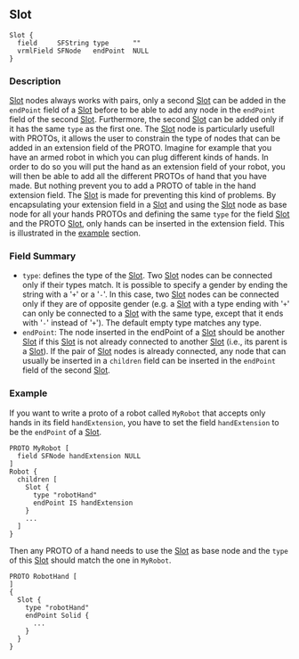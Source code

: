 ## Slot

```
Slot {
  field     SFString type      ""
  vrmlField SFNode   endPoint  NULL
}
```

### Description

[Slot](slot.md#slot) nodes always works with pairs, only a second
[Slot](slot.md#slot) can be added in the `endPoint` field of a
[Slot](slot.md#slot) before to be able to add any node in the `endPoint` field
of the second [Slot](slot.md#slot). Furthermore, the second [Slot](slot.md#slot)
can be added only if it has the same `type` as the first one.  The
[Slot](slot.md#slot) node is particularly usefull with PROTOs, it allows the
user to constrain the type of nodes that can be added in an extension field of
the PROTO. Imagine for example that you have an armed robot in which you can
plug different kinds of hands. In order to do so you will put the hand as an
extension field of your robot, you will then be able to add all the different
PROTOs of hand that you have made. But nothing prevent you to add a PROTO of
table in the hand extension field. The [Slot](slot.md#slot) is made for
preventing this kind of problems. By encapsulating your extension field in a
[Slot](slot.md#slot) and using the [Slot](slot.md#slot) node as base node for
all your hands PROTOs and defining the same `type` for the field
[Slot](slot.md#slot) and the PROTO [Slot](slot.md#slot), only hands can be
inserted in the extension field. This is illustrated in the
[example](slot.md#example) section.

### Field Summary

- `type`: defines the type of the [Slot](slot.md#slot). Two [Slot](slot.md#slot)
nodes can be connected only if their types match. It is possible to specify a
gender by ending the string with a '`+`' or a '`-`'. In this case, two
[Slot](slot.md#slot) nodes can be connected only if they are of opposite gender
(e.g. a [Slot](slot.md#slot) with a type ending with '`+`' can only be connected
to a [Slot](slot.md#slot) with the same type, except that it ends with '`-`'
instead of '`+`'). The default empty type matches any type.
- `endPoint`: The node inserted in the endPoint of a [Slot](slot.md#slot) should
be another [Slot](slot.md#slot) if this [Slot](slot.md#slot) is not already
connected to another [Slot](slot.md#slot) (i.e., its parent is a
[Slot](slot.md#slot)). If the pair of [Slot](slot.md#slot) nodes is already
connected, any node that can usually be inserted in a `children` field can be
inserted in the `endPoint` field of the second [Slot](slot.md#slot).

### Example

If you want to write a proto of a robot called `MyRobot` that accepts only hands
in its field `handExtension`, you have to set the field `handExtension` to be
the `endPoint` of a [Slot](slot.md#slot).

```
PROTO MyRobot [
  field SFNode handExtension NULL
]
Robot {
  children [
    Slot {
      type "robotHand"
      endPoint IS handExtension
    }
    ...
  ]
}
```

Then any PROTO of a hand needs to use the [Slot](slot.md#slot) as base node and
the `type` of this [Slot](slot.md#slot) should match the one in `MyRobot`.

```
PROTO RobotHand [
]
{
  Slot {
    type "robotHand"
    endPoint Solid {
      ...
    }
  }
}
```

